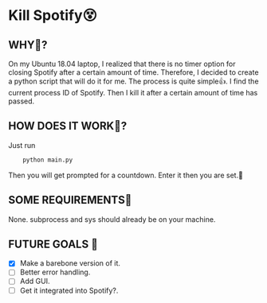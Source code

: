 # Kill Spotify😵

## WHY🤔?
On my Ubuntu 18.04 laptop, I realized that there is no timer option for closing Spotify after a certain amount of time. Therefore, I decided to create a python script that will do it for me.
The process is quite simple👍. I find the current process ID of Spotify. Then I kill it after a certain amount of time has passed.
## HOW DOES IT WORK🤖? 
Just run 
```bash
    python main.py
```
Then you will get prompted for a countdown. Enter it then you are set.💫

## SOME REQUIREMENTS🔧
None. subprocess and sys should already be on your machine.

## FUTURE GOALS 🥅
- [x] Make a barebone version of it.
- [ ] Better error handling.
- [ ] Add GUI.
- [ ] Get it integrated into Spotify?.
